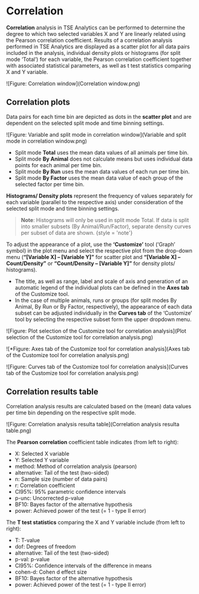 # Correlation

**Correlation** analysis in TSE Analytics can be performed to determine the degree to which two selected variables X and Y are linearly related using the Pearson correlation coefficient.
Results of a correlation analysis performed in TSE Analytics are displayed as a scatter plot for all data pairs included in the analysis, individual density plots or histograms (for split mode ‘Total’) for each variable, the Pearson correlation coefficient together with associated statistical parameters, as well as t test statistics comparing X and Y variable.

![Figure: Correlation window](Correlation window.png)

## Correlation plots

Data pairs for each time bin are depicted as dots in the **scatter plot** and are dependent on the selected split mode and time binning settings.

![Figure: Variable and split mode in correlation window](Variable and split mode in correlation window.png)

- Split mode **Total** uses the mean data values of all animals per time bin.
-	Split mode **By Animal** does not calculate means but uses individual data points for each animal per time bin.
-	Split mode **By Run** uses the mean data values of each run per time bin.
-	Split mode **By Factor** uses the mean data value of each group of the selected factor per time bin.

**Histograms/ Density plots** represent the frequency of values separately for each variable (parallel to the respective axis) under consideration of the selected split mode and time binning settings.

> **Note**: Histograms will only be used in split mode Total.
> If data is split into smaller subsets (By Animal/Run/Factor), separate density curves per subset of data are shown.
{style = 'note'}

To adjust the appearance of a plot, use the **‘Customize’** tool (‘Graph’ symbol) in the plot menu and select the respective plot from the drop-down menu (**“[Variable X] – [Variable Y]”** for scatter plot and **“[Variable X] – Count/Density”** or **“Count/Density – [Variable Y]”** for density plots/ histograms).

- The title, as well as range, label and scale of axis and generation of an automatic legend of the individual plots can be defined in the **Axes tab** of the Customize tool.
- In the case of multiple animals, runs or groups (for split modes By Animal, By Run or By Factor, respectively), the appearance of each data subset can be adjusted individually in the **Curves tab** of the ‘Customize’ tool by selecting the respective subset form the upper
  dropdown menu.

![Figure: Plot selection of the Customize tool for correlation analysis](Plot selection of the Customize tool for correlation analysis.png)

![*Figure: Axes tab of the Customize tool for correlation analysis](Axes tab of the Customize tool for correlation analysis.png)

![Figure: Curves tab of the Customize tool for correlation analysis](Curves tab of the Customize tool for correlation analysis.png)

## Correlation results table

Correlation analysis results are calculated based on the (mean) data values per time bin depending on the respective split mode.

![Figure: Correlation analysis resulta table](Correlation analysis resulta table.png)

The **Pearson correlation** coefficient table indicates (from left to right):

-	X: Selected X variable
-	Y: Selected Y variable
-	method: Method of correlation analysis (pearson)
-	alternative: Tail of the test (two-sided)
-	n: Sample size (number of data pairs)
-	r: Correlation coefficient
-	CI95%: 95% parametric confidence intervals
-	p-unc: Uncorrected p-value
-	BF10: Bayes factor of the alternative hypothesis
-	power: Achieved power of the test (= 1 - type II error)

The **T test statistics** comparing the X and Y variable include (from left to right):

- T: T-value
- dof: Degrees of freedom
- alternative: Tail of the test (two-sided)
- p-val: p-value
- CI95%: Confidence intervals of the difference in means
- cohen-d: Cohen d effect size
- BF10: Bayes factor of the alternative hypothesis
- power: Achieved power of the test (= 1 - type II error)
